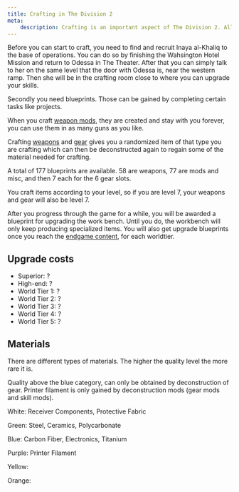 ```yaml
---
title: Crafting in The Division 2
meta:
    description: Crafting is an important aspect of The Division 2. All you need to know about crafting.
---
```


Before you can start to craft, you need to find and recruit Inaya al-Khaliq to the base of operations. You can do so by finishing the Wahsington Hotel Mission and return to Odessa in The Theater. After that you can simply talk to her on the same level that the door with Odessa is, near the western ramp. Then she will be in the crafting room close to where you can upgrade your skills.

Secondly you need blueprints. Those can be gained by completing certain tasks like projects.

When you craft [weapon mods](/weapon-mods.html), they are created and stay with you forever, you can use them in as many guns as you like.

Crafting [weapons](/weapons.html) and [gear](/gear.html) gives you a randomized item of that type you are crafting which can then be deconstructed again to regain some of the material needed for crafting.

A total of 177 blueprints are available. 58 are weapons, 77 are mods and misc, and then 7 each for the 6 gear slots.

You craft items according to your level, so if you are level 7, your weapons and gear will also be level 7.

After you progress through the game for a while, you will be awarded a blueprint for upgrading the work bench. Until you do, the workbench will only keep producing specialized items. You will also get upgrade blueprints once you reach the [endgame content](/end-game.html), for each worldtier.

## Upgrade costs

* Superior: ?
* High-end: ?
* World Tier 1: ?
* World Tier 2: ?
* World Tier 3: ?
* World Tier 4: ?
* World Tier 5: ?

## Materials

There are different types of materials. The higher the quality level the more rare it is.

Quality above the blue category, can only be obtained by deconstruction of gear. Printer filament is only gained by deconstruction mods (gear mods and skill mods).

White: Receiver Components, Protective Fabric

Green: Steel, Ceramics, Polycarbonate

Blue: Carbon Fiber, Electronics, Titanium 

Purple: Printer Filament

Yellow: 

Orange:
